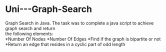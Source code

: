 # Uni---Graph-Search
Graph Search in Java. The task was to complete a java script to achieve graph search and return <br>
the following elements:<br>
*Number Of Nodes
*Number Of Edges 
*Find if the graph is bipartite or not
*Return an edge that resides in a cyclic part of odd length

